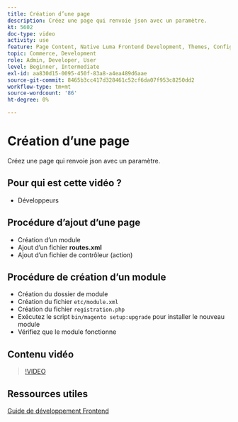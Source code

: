 ```yaml
---
title: Création d’une page
description: Créez une page qui renvoie json avec un paramètre.
kt: 5602
doc-type: video
activity: use
feature: Page Content, Native Luma Frontend Development, Themes, Configuration
topic: Commerce, Development
role: Admin, Developer, User
level: Beginner, Intermediate
exl-id: aa830d15-0095-450f-83a8-a4ea489d6aae
source-git-commit: 8465b3cc417d328461c52cf6da07f953c8250dd2
workflow-type: tm+mt
source-wordcount: '86'
ht-degree: 0%

---
```


# Création d’une page

Créez une page qui renvoie json avec un paramètre.

## Pour qui est cette vidéo ?

- Développeurs

## Procédure d’ajout d’une page

- Création d’un module
- Ajout d’un fichier **routes.xml**
- Ajout d’un fichier de contrôleur (action)

## Procédure de création d’un module

- Création du dossier de module
- Création du fichier `etc/module.xml`
- Création du fichier `registration.php`
- Exécutez le script `bin/magento setup:upgrade` pour installer le nouveau module
- Vérifiez que le module fonctionne

## Contenu vidéo

>[!VIDEO](https://video.tv.adobe.com/v/35816?quality=12&learn=on)

## Ressources utiles

[Guide de développement Frontend](https://developer.adobe.com/commerce/frontend-core/guide/)
